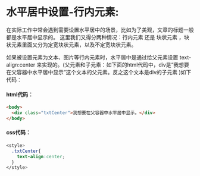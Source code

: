 # 水平居中设置-行内元素:
在实际工作中常会遇到需要设置水平居中的场景，比如为了美观，文章的标题一般都是水平居中显示的。
这里我们又得分两种情况：行内元素 还是 块状元素 ，块状元素里面又分为定宽块状元素，以及不定宽块状元素。

如果被设置元素为文本、图片等行内元素时，水平居中是通过给父元素设置 text-align:center 来实现的。(父元素和子元素：如下面的html代码中，div是“我想要在父容器中水平居中显示”这个文本的父元素。反之这个文本是div的子元素 )如下代码：

#### html代码：
```html
<body>
  <div class="txtCenter">我想要在父容器中水平居中显示。</div>
</body>
```

#### css代码：
```css
<style>
  .txtCenter{
    text-align:center;
  }
</style>
```

